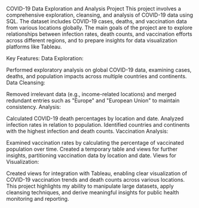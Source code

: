 COVID-19 Data Exploration and Analysis Project
This project involves a comprehensive exploration, cleansing, and analysis of COVID-19 data using SQL. The dataset includes COVID-19 cases, deaths, and vaccination data from various locations globally. The main goals of the project are to explore relationships between infection rates, death counts, and vaccination efforts across different regions, and to prepare insights for data visualization platforms like Tableau.

Key Features:
Data Exploration:

Performed exploratory analysis on global COVID-19 data, examining cases, deaths, and population impacts across multiple countries and continents.
Data Cleansing:

Removed irrelevant data (e.g., income-related locations) and merged redundant entries such as "Europe" and "European Union" to maintain consistency.
Analysis:

Calculated COVID-19 death percentages by location and date.
Analyzed infection rates in relation to population.
Identified countries and continents with the highest infection and death counts.
Vaccination Analysis:

Examined vaccination rates by calculating the percentage of vaccinated population over time.
Created a temporary table and views for further insights, partitioning vaccination data by location and date.
Views for Visualization:

Created views for integration with Tableau, enabling clear visualization of COVID-19 vaccination trends and death counts across various locations.
This project highlights my ability to manipulate large datasets, apply cleansing techniques, and derive meaningful insights for public health monitoring and reporting.
